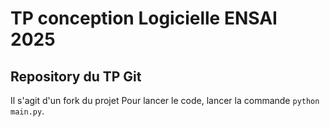 # TP conception Logicielle ENSAI 2025
## Repository du TP Git
Il s'agit d'un fork du projet
Pour lancer le code, lancer la commande `python main.py`.
